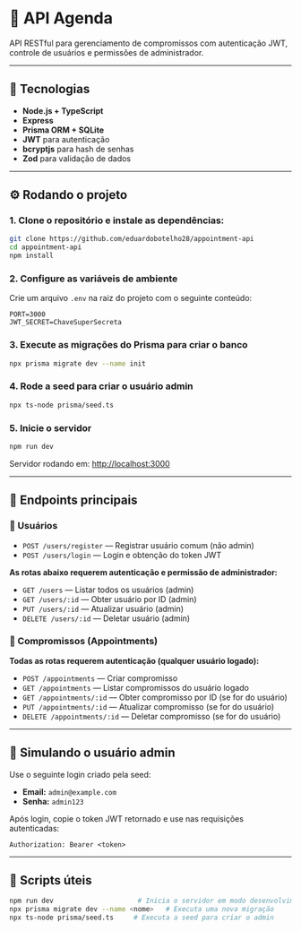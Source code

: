 # 📅 API Agenda

API RESTful para gerenciamento de compromissos com autenticação JWT, controle de usuários e permissões de administrador.

---

## 🚀 Tecnologias

- **Node.js + TypeScript**
- **Express**
- **Prisma ORM + SQLite**
- **JWT** para autenticação
- **bcryptjs** para hash de senhas
- **Zod** para validação de dados

---

## ⚙️ Rodando o projeto

### 1. Clone o repositório e instale as dependências:

```bash
git clone https://github.com/eduardobotelho28/appointment-api
cd appointment-api
npm install
```

### 2. Configure as variáveis de ambiente

Crie um arquivo `.env` na raiz do projeto com o seguinte conteúdo:

```
PORT=3000
JWT_SECRET=ChaveSuperSecreta
```

### 3. Execute as migrações do Prisma para criar o banco

```bash
npx prisma migrate dev --name init
```

### 4. Rode a seed para criar o usuário admin

```bash
npx ts-node prisma/seed.ts
```

### 5. Inicie o servidor

```bash
npm run dev
```

Servidor rodando em: [http://localhost:3000](http://localhost:3000)

---

## 🔗 Endpoints principais

### 👤 Usuários

- `POST /users/register` — Registrar usuário comum (não admin)  
- `POST /users/login` — Login e obtenção do token JWT

**As rotas abaixo requerem autenticação e permissão de administrador:**

- `GET /users` — Listar todos os usuários (admin)  
- `GET /users/:id` — Obter usuário por ID (admin)  
- `PUT /users/:id` — Atualizar usuário (admin)  
- `DELETE /users/:id` — Deletar usuário (admin)  

### 📆 Compromissos (Appointments)

**Todas as rotas requerem autenticação (qualquer usuário logado):**

- `POST /appointments` — Criar compromisso  
- `GET /appointments` — Listar compromissos do usuário logado  
- `GET /appointments/:id` — Obter compromisso por ID (se for do usuário)  
- `PUT /appointments/:id` — Atualizar compromisso (se for do usuário)  
- `DELETE /appointments/:id` — Deletar compromisso (se for do usuário)  

---

## 🧪 Simulando o usuário admin

Use o seguinte login criado pela seed:

- **Email:** `admin@example.com`  
- **Senha:** `admin123`

Após login, copie o token JWT retornado e use nas requisições autenticadas:

```
Authorization: Bearer <token>
```

---

## 📜 Scripts úteis

```bash
npm run dev                     # Inicia o servidor em modo desenvolvimento (com nodemon)
npx prisma migrate dev --name <nome>   # Executa uma nova migração
npx ts-node prisma/seed.ts     # Executa a seed para criar o admin
```

